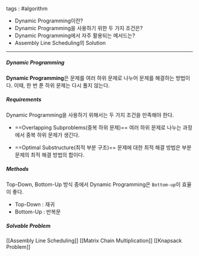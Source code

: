 tags : #algorithm 

- Dynamic Programming이란?
- Dynamic Programming을 사용하기 위한 두 가지 조건은?
- Dynamic Programming에서 자주 활용되는 메서드는?
- Assembly Line Scheduling의 Solution
---

##### Dynamic Programming
**Dynamic Programming**은 문제를 여러 하위 문제로 나누어 문제를 해결하는 방법이다. 이때, 한 번 푼 하위 문제는 다시 풀지 않는다.

##### Requirements
Dynamic Programming을 사용하기 위해서는 두 가지 조건을 만족해야 한다.

* ==Overlapping Subproblems(중복 하위 문제)==
	여러 하위 문제로 나누는 과정에서 중복 하위 문제가 생긴다.

* ==Optimal Substructure(최적 부분 구조)==
	문제에 대한 최적 해결 방법은 부분 문제의 최적 해결 방법의 합이다.


##### Methods
Top-Down, Bottom-Up 방식 중에서 Dynamic Programming은 `Bottom-up`이 효율이 좋다.

* Top-Down : 재귀
* Bottom-Up : 반복문

##### Solvable Problem
[[Assembly Line Scheduling]]
[[Matrix Chain Multiplication]]
[[Knapsack Problem]]